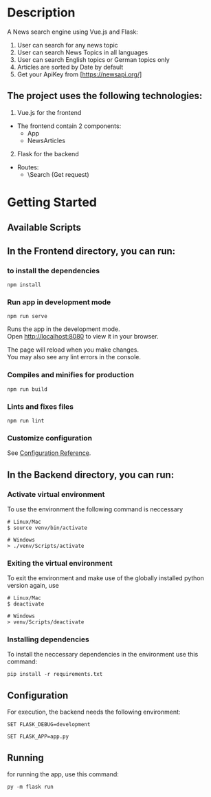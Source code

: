 # Description

A News search engine using Vue.js and Flask:

1. User can search for any news topic
2. User can search News Topics in all languages
3. User can search English topics or German topics only
4. Articles are sorted by Date by default
5. Get your ApiKey from [https://newsapi.org/]

## The project uses the following technologies:

1. Vue.js for the frontend

- The frontend contain 2 components:
  - App
  - NewsArticles

2. Flask for the backend

- Routes:
  - \Search (Get request)

# Getting Started

## Available Scripts

## In the Frontend directory, you can run:

### to install the dependencies

```
npm install
```

### Run app in development mode

```
npm run serve
```

Runs the app in the development mode.\
Open [http://localhost:8080](http://localhost:8080) to view it in your browser.

The page will reload when you make changes.\
You may also see any lint errors in the console.

### Compiles and minifies for production

```
npm run build
```

### Lints and fixes files

```
npm run lint
```

### Customize configuration

See [Configuration Reference](https://cli.vuejs.org/config/).

## In the Backend directory, you can run:

### Activate virtual environment

To use the environment the following command is neccessary

```
# Linux/Mac
$ source venv/bin/activate

# Windows
> ./venv/Scripts/activate
```

### Exiting the virtual environment

To exit the environment and make use of the globally installed python version again, use

```
# Linux/Mac
$ deactivate

# Windows
> venv/Scripts/deactivate
```

### Installing dependencies

To install the neccessary dependencies in the environment use this command:

```
pip install -r requirements.txt
```

## Configuration

For execution, the backend needs the following environment:

```
SET FLASK_DEBUG=development
```

```
SET FLASK_APP=app.py
```

## Running

for running the app, use this command:

```
py -m flask run
```
